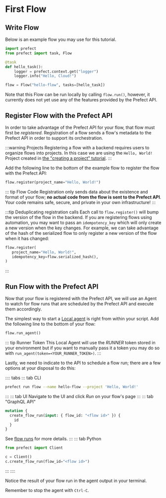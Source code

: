 # First Flow

## Write Flow

Below is an example flow you may use for this tutorial.

```python
import prefect
from prefect import task, Flow

@task
def hello_task():
    logger = prefect.context.get("logger")
    logger.info("Hello, Cloud!")

flow = Flow("hello-flow", tasks=[hello_task])
```

Note that this Flow can be run locally by calling `flow.run()`, however, it currently does not yet use any of the features provided by the Prefect API.

## Register Flow with the Prefect API

In order to take advantage of the Prefect API for your flow, that flow must first be _registered_. Registration of a flow sends a flow's metadata to the Prefect API in order to support its orchestration.

:::warning Projects
Registering a flow with a backend requires users to organize flows into projects. In this case we are
using the `Hello, World!` Project created in [the "creating a project" tutorial](../concepts/projects.html#creating-a-project).
:::

Add the following line to the bottom of the example flow to register the flow with the Prefect API:

```python
flow.register(project_name="Hello, World!")
```

::: tip Flow Code
Registration only sends data about the existence and format of your flow; **no actual code from the flow is sent to the Prefect API**. Your code remains safe, secure, and private in your own infrastructure!
:::

:::tip Deduplicating registration calls
Each call to `flow.register()` will bump the version of the flow in the backend.
If you are registering flows using automation, you may want to pass an `idempotency_key` which will only create a new version when the key changes.
For example, we can take advantage of the hash of the serialized flow to only register a new version of the flow when it has changed:
```python
flow.register(
   project_name="Hello, World!",
   idempotency_key=flow.serialized_hash(),
)
```
:::

## Run Flow with the Prefect API

Now that your flow is registered with the Prefect API, we will use an Agent to watch for flow runs that are scheduled by the Prefect API and execute them accordingly.

The simplest way to start a [Local agent](/orchestration/agents/local.html) is right from within your script. Add the following line to the bottom of your flow:

```python
flow.run_agent()
```

::: tip Runner Token <Badge text="Cloud"/>
This Local Agent will use the _RUNNER_ token stored in your environment but if you want to manually pass it a token you may do so with `run_agent(token=<YOUR_RUNNER_TOKEN>)`.
:::

Lastly, we need to indicate to the API to schedule a flow run; there are a few options at your disposal to do this:

:::: tabs
::: tab CLI

```bash
prefect run flow --name hello-flow --project 'Hello, World!'
```

:::
::: tab UI
Navigate to the UI and click _Run_ on your flow's page
:::
::: tab "GraphQL API"

```graphql
mutation {
  create_flow_run(input: { flow_id: "<flow id>" }) {
    id
  }
}
```

See [flow runs](/orchestration/concepts/flow_runs.html#flow-runs) for more details.
:::
::: tab Python

```python
from prefect import Client

c = Client()
c.create_flow_run(flow_id="<flow id>")
```

:::
::::

Notice the result of your flow run in the agent output in your terminal.

Remember to stop the agent with `Ctrl-C`.
